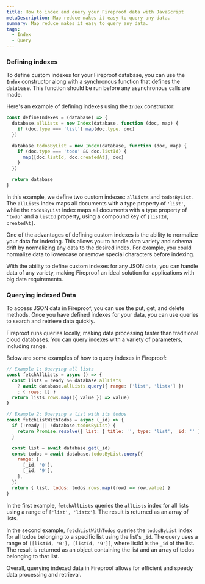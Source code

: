 ```yaml
---
title: How to index and query your Fireproof data with JavaScript
metaDescription: Map reduce makes it easy to query any data.
summary: Map reduce makes it easy to query any data.
tags:
  - Index
  - Query
---
```


### Defining indexes

To define custom indexes for your Fireproof database, you can use the `Index` constructor along with a synchronous function that defines the database. This function should be run before any asynchronous calls are made.

Here's an example of defining indexes using the `Index` constructor:

```js
const defineIndexes = (database) => {
  database.allLists = new Index(database, function (doc, map) {
    if (doc.type === 'list') map(doc.type, doc)
  })

  database.todosByList = new Index(database, function (doc, map) {
    if (doc.type === 'todo' && doc.listId) {
      map([doc.listId, doc.createdAt], doc)
    }
  })

  return database
}
```

In this example, we define two custom indexes: `allLists` and `todosByList`. The `allLists` index maps all documents with a type property of `'list'`, while the `todosByList` index maps all documents with a type property of `'todo'` and a `listId` property, using a compound key of `[listId, createdAt]`.

One of the advantages of defining custom indexes is the ability to normalize your data for indexing. This allows you to handle data variety and schema drift by normalizing any data to the desired index. For example, you could normalize data to lowercase or remove special characters before indexing.

With the ability to define custom indexes for any JSON data, you can handle data of any variety, making Fireproof an ideal solution for applications with big data requirements.

### Querying indexed Data

To access JSON data in Fireproof, you can use the put, get, and delete methods. Once you have defined indexes for your data, you can use queries to search and retrieve data quickly.

Fireproof runs queries locally, making data processing faster than traditional cloud databases. You can query indexes with a variety of parameters, including range.

Below are some examples of how to query indexes in Fireproof:

```js
// Example 1: Querying all lists
const fetchAllLists = async () => {
  const lists = ready && database.allLists
    ? await database.allLists.query({ range: ['list', 'listx'] })
    : { rows: [] }
  return lists.rows.map(({ value }) => value)
}

// Example 2: Querying a list with its todos
const fetchListWithTodos = async (_id) => {
  if (!ready || !database.todosByList) {
    return Promise.resolve({ list: { title: '', type: 'list', _id: '' }, todos: [] })
  }

  const list = await database.get(_id)
  const todos = await database.todosByList.query({
    range: [
      [_id, '0'],
      [_id, '9'],
    ],
  })
  return { list, todos: todos.rows.map((row) => row.value) }
}
```

In the first example, `fetchAllLists` queries the `allLists` index for all lists using a range of `['list', 'listx']`. The result is returned as an array of lists.

In the second example, `fetchListWithTodos` queries the `todosByList` index for all todos belonging to a specific list using the list's `_id`. The query uses a range of `[[listId, '0'], [listId, '9']]`, where listId is the `_id` of the list. The result is returned as an object containing the list and an array of todos belonging to that list.

Overall, querying indexed data in Fireproof allows for efficient and speedy data processing and retrieval.


